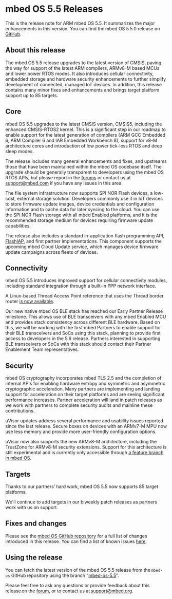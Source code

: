 # mbed OS 5.5 Releases

This is the release note for ARM mbed OS 5.5. It summarizes the major enhancements in this version. You can find the mbed OS 5.5.0 release on [GitHub](https://github.com/ARMmbed/mbed-os/tree/mbed-os-5.5).

## About this release

The mbed OS 5.5 release upgrades to the latest version of CMSIS, paving the way for support of the latest ARM compilers, ARMv8-M based MCUs and lower power RTOS modes. It also introduces cellular connectivity, embedded storage and hardware security enhancements to further simplify development of connected, managed IoT devices. In addition, this release contains many minor fixes and enhancements and brings target platform support up to 85 targets.

## Core 

mbed OS 5.5 upgrades to the latest CMSIS version, CMSIS5, including the enhanced CMSIS-RTOS2 kernel. This is a significant step in our roadmap to enable support for the latest generation of compilers (ARM GCC Embedded 6, ARM Compiler 6 and IAR Embedded Workbench 8), support for v8-M architecture cores and introduction of low power tick-less RTOS and deep sleep modes. 

The release includes many general enhancements and fixes, and upstreams those that have been maintained within the mbed OS codebase itself. The upgrade should be generally transparent to developers using the mbed OS RTOS APIs, but please report in the [forums](https://developer.mbed.org/forum/bugs-suggestions/) or contact us at [support@mbed.com](mailto:support@mbed.com) if you have any issues in this area.

The file system infrastructure now supports SPI NOR Flash devices, a low-cost, external storage solution. Developers commonly use it in IoT devices to store firmware update images, device credentials and configuration information and to cache data for later syncing to the cloud. You can use the SPI NOR Flash storage with all mbed Enabled platforms, and it is the recommended storage medium for devices requiring firmware update capabilities.

The release also includes a standard in-application flash programming API, [FlashIAP](https://github.com/ARMmbed/mbed-os/blob/master/drivers/FlashIAP.h), and first partner implementations. This component supports the upcoming mbed Cloud Update service, which manages device firmware update campaigns across fleets of devices.

## Connectivity 

mbed OS 5.5 introduces improved support for cellular connectivity modules, including standard integration through a built-in PPP network interface.

A Linux-based Thread Access Point reference that uses the Thread border router [is now available](https://github.com/ARMmbed/mbed-access-point).

Our new native mbed OS BLE stack has reached our Early Partner Release milestone. This allows use of BLE transceivers with any mbed Enabled MCU and provides stack consistency across different BLE hardware. Based on this, we will be working with the first mbed Partners to enable support for their BLE transceivers and SoCs using this stack, planning to provide first access to developers in the 5.6 release. Partners interested in supporting BLE transceivers or SoCs with this stack should contact their Partner Enablement Team representatives.

## Security 

mbed OS cryptography incorporates mbed TLS 2.5 and the completion of internal APIs for enabling hardware entropy and symmetric and asymmetric cryptographic acceleration. Many partners are implementing and landing support for acceleration on their target platforms and are seeing significant performance increases. Partner acceleration will land in patch releases as we work with partners to complete security audits and mainline these contributions.

uVisor updates address several performance and usability issues reported since the last release. Secure boxes on devices with an ARMv7-M MPU now use less memory and provide more user-friendly configuration options.

uVisor now also supports the new ARMv8-M architecture, including the TrustZone for ARMv8-M security extensions. Support for this architecture is still experimental and is currently only accessible through [a feature branch in mbed OS](https://github.com/ARMmbed/mbed-os/tree-feature-uvisor-armv8m).

## Targets

Thanks to our partners’ hard work, mbed OS 5.5 now supports 85 target platforms.

We'll continue to add targets in our biweekly patch releases as partners work with us on support.

## Fixes and changes

Please see the [mbed OS GitHub repository](https://github.com/ARMmbed/mbed-os/tree/mbed-os-5.5) for a full list of changes introduced in this release. You can find a list of known issues [here](https://docs.mbed.com/docs/mbed-os-release-notes/en/latest/5_5/known_issues/).

## Using the release 

You can fetch the latest version of the mbed OS 5.5 release from the `mbed-os` GitHub repository using the branch “[mbed-os-5.5](https://github.com/ARMmbed/mbed-os/tree/mbed-os-5.5)”.

Please feel free to ask any questions or provide feedback about this release on the [forum](https://developer.mbed.org/forum/), or to contact us at support@mbed.org.
